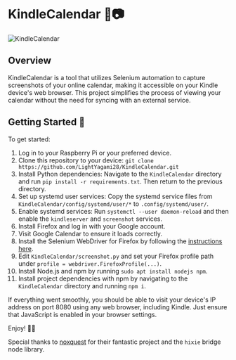 # KindleCalendar 📆📷

![KindleCalendar](https://raw.githubusercontent.com/LightYagami28/KindleCalendar/main/kindleCalendar.png)

## Overview

KindleCalendar is a tool that utilizes Selenium automation to capture screenshots of your online calendar, making it accessible on your Kindle device's web browser. This project simplifies the process of viewing your calendar without the need for syncing with an external service.

## Getting Started 🚀

To get started:

1. Log in to your Raspberry Pi or your preferred device.
2. Clone this repository to your device: `git clone https://github.com/LightYagami28/KindleCalendar.git`
3. Install Python dependencies: Navigate to the `KindleCalendar` directory and run `pip install -r requirements.txt`. Then return to the previous directory.
4. Set up systemd user services: Copy the systemd service files from `KindleCalendar/config/systemd/user/*` to `.config/systemd/user/`.
5. Enable systemd services: Run `systemctl --user daemon-reload` and then enable the `kindleserver` and `screenshot` services.
6. Install Firefox and log in with your Google account.
7. Visit Google Calendar to ensure it loads correctly.
8. Install the Selenium WebDriver for Firefox by following the [instructions here](https://firefox-source-docs.mozilla.org/testing/geckodriver/ARM.html).
9. Edit `KindleCalendar/screenshot.py` and set your Firefox profile path under `profile = webdriver.FirefoxProfile(...)`.
10. Install Node.js and npm by running `sudo apt install nodejs npm`.
11. Install project dependencies with npm by navigating to the `KindleCalendar` directory and running `npm i`.

If everything went smoothly, you should be able to visit your device's IP address on port 8080 using any web browser, including Kindle. Just ensure that JavaScript is enabled in your browser settings.

Enjoy! 📅📖

Special thanks to [noxquest](https://bitbucket.org/ocampos/noxquest_kindle-tty/src/master/) for their fantastic project and the `hixie` bridge node library.
